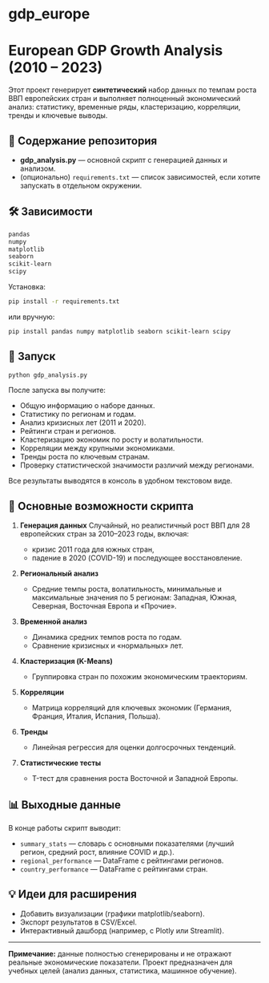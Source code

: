 # gdp_europe
# European GDP Growth Analysis (2010 – 2023)

Этот проект генерирует **синтетический** набор данных по темпам роста ВВП европейских стран и выполняет полноценный экономический анализ: статистику, временные ряды, кластеризацию, корреляции, тренды и ключевые выводы.

## 📂 Содержание репозитория

* **gdp\_analysis.py** — основной скрипт с генерацией данных и анализом.
* (опционально) `requirements.txt` — список зависимостей, если хотите запускать в отдельном окружении.

## 🛠 Зависимости

```bash
pandas
numpy
matplotlib
seaborn
scikit-learn
scipy
```

Установка:

```bash
pip install -r requirements.txt
```

или вручную:

```bash
pip install pandas numpy matplotlib seaborn scikit-learn scipy
```

## 🚀 Запуск

```bash
python gdp_analysis.py
```

После запуска вы получите:

* Общую информацию о наборе данных.
* Статистику по регионам и годам.
* Анализ кризисных лет (2011 и 2020).
* Рейтинги стран и регионов.
* Кластеризацию экономик по росту и волатильности.
* Корреляции между крупными экономиками.
* Тренды роста по ключевым странам.
* Проверку статистической значимости различий между регионами.

Все результаты выводятся в консоль в удобном текстовом виде.

## 🔑 Основные возможности скрипта

1. **Генерация данных**
   Случайный, но реалистичный рост ВВП для 28 европейских стран за 2010–2023 годы, включая:

   * кризис 2011 года для южных стран,
   * падение в 2020 (COVID-19) и последующее восстановление.

2. **Региональный анализ**

   * Средние темпы роста, волатильность, минимальные и максимальные значения по 5 регионам: Западная, Южная, Северная, Восточная Европа и «Прочие».

3. **Временной анализ**

   * Динамика средних темпов роста по годам.
   * Сравнение кризисных и «нормальных» лет.

4. **Кластеризация (K-Means)**

   * Группировка стран по похожим экономическим траекториям.

5. **Корреляции**

   * Матрица корреляций для ключевых экономик (Германия, Франция, Италия, Испания, Польша).

6. **Тренды**

   * Линейная регрессия для оценки долгосрочных тенденций.

7. **Статистические тесты**

   * T-тест для сравнения роста Восточной и Западной Европы.

## 📊 Выходные данные

В конце работы скрипт выводит:

* `summary_stats` — словарь с основными показателями (лучший регион, средний рост, влияние COVID и др.).
* `regional_performance` — DataFrame с рейтингами регионов.
* `country_performance` — DataFrame с рейтингами стран.

## 💡 Идеи для расширения

* Добавить визуализации (графики matplotlib/seaborn).
* Экспорт результатов в CSV/Excel.
* Интерактивный дашборд (например, с Plotly или Streamlit).

---

**Примечание:** данные полностью сгенерированы и не отражают реальные экономические показатели. Проект предназначен для учебных целей (анализ данных, статистика, машинное обучение).
